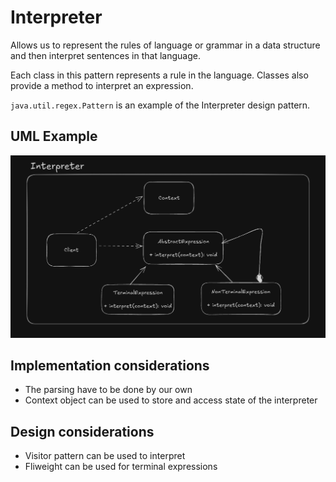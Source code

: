 # Interpreter

Allows us to represent the rules of language or grammar in a data structure and then interpret sentences in that language.

Each class in this pattern represents a rule in the language. Classes also provide a method to interpret an expression.

`java.util.regex.Pattern` is an example of the Interpreter design pattern.

## UML Example

![alt text](interpreter_uml_example.png)

## Implementation considerations

- The parsing have to be done by our own
- Context object can be used to store and access state of the interpreter

## Design considerations

- Visitor pattern can be used to interpret
- Fliweight can be used for terminal expressions